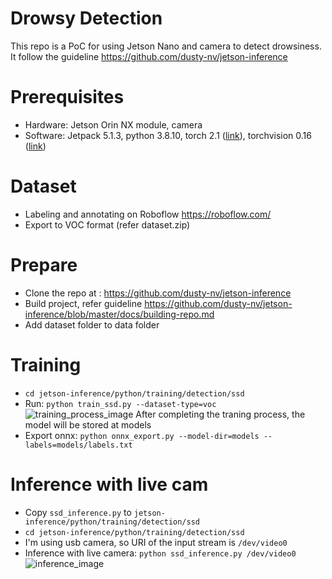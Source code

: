 # Drowsy Detection
This repo is a PoC for using Jetson Nano and camera to detect drowsiness. It follow the guideline https://github.com/dusty-nv/jetson-inference

# Prerequisites
- Hardware: Jetson Orin NX module, camera
- Software: Jetpack 5.1.3, python 3.8.10, torch 2.1 ([link](https://developer.download.nvidia.com/compute/redist/jp/v512/pytorch/torch-2.1.0a0+41361538.nv23.06-cp38-cp38-linux_aarch64.whl)), torchvision 0.16 ([link](https://download.pytorch.org/whl/torchvision-0.16.0-cp38-cp38-linux_aarch64.whl))
# Dataset
- Labeling and annotating on Roboflow https://roboflow.com/
- Export to VOC format (refer dataset.zip)
# Prepare
- Clone the repo at : https://github.com/dusty-nv/jetson-inference
- Build project, refer guideline https://github.com/dusty-nv/jetson-inference/blob/master/docs/building-repo.md
- Add dataset folder to data folder
# Training
- ```cd jetson-inference/python/training/detection/ssd```
- Run: ```python train_ssd.py --dataset-type=voc```
  ![training_process_image](https://github.com/user-attachments/assets/9e6a4c63-1a4d-4e5d-af75-643dcc63e29c)
After completing the traning process, the model will be stored at models
- Export onnx: ```python onnx_export.py --model-dir=models --labels=models/labels.txt```

# Inference with live cam
- Copy ```ssd_inference.py``` to ```jetson-inference/python/training/detection/ssd```
- ```cd jetson-inference/python/training/detection/ssd```
- I'm using usb camera, so URI of the input stream is ```/dev/video0```
- Inference with live camera: ```python ssd_inference.py /dev/video0```
  ![inference_image](https://github.com/user-attachments/assets/cea6774d-7c7b-48a0-9bc9-f8eff76bb50d)

